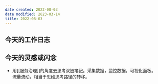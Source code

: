```yaml
---
date created: 2022-08-03
date modified: 2023-03-14
title: 2022-08-03
---
```


## 今天的工作日志

## 今天的灵感或闪念

- 用[[服务治理]]的角度去思考双链笔记。采集数据，监控数据，可视化面板。流量流动，相当于思维思考路径的转移。
